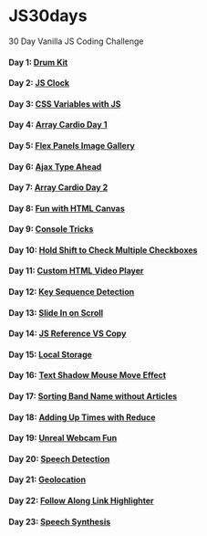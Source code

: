 # JS30days
30 Day Vanilla JS Coding Challenge

#### Day 1: [Drum Kit](https://eremor.github.io/JS30days/DrumKit/)
#### Day 2: [JS Clock](https://eremor.github.io/JS30days/JSClock/)
#### Day 3: [CSS Variables with JS](https://eremor.github.io/JS30days/CSSVariables/)
#### Day 4: [Array Cardio Day 1](https://eremor.github.io/JS30days/Cardio/)
#### Day 5: [Flex Panels Image Gallery](https://eremor.github.io/JS30days/FlexGallery/)
#### Day 6: [Ajax Type Ahead](https://eremor.github.io/JS30days/TypeAhead/)
#### Day 7: [Array Cardio Day 2](https://eremor.github.io/JS30days/CardioDay2/)
#### Day 8: [Fun with HTML Canvas](https://eremor.github.io/JS30days/Canvas/)
#### Day 9: [Console Tricks](https://eremor.github.io/JS30days/DevTool/)
#### Day 10: [Hold Shift to Check Multiple Checkboxes](https://eremor.github.io/JS30days/MultipleCheckboxes/)
#### Day 11: [Custom HTML Video Player](https://eremor.github.io/JS30days/VideoPlayer/)
#### Day 12: [Key Sequence Detection](https://eremor.github.io/JS30days/KeySequenceDetection/)
#### Day 13: [Slide In on Scroll](https://eremor.github.io/JS30days/SlideScroll/)
#### Day 14: [JS Reference VS Copy](https://eremor.github.io/JS30days/ReferencesVSCopying/)
#### Day 15: [Local Storage](https://eremor.github.io/JS30days/LocalStorage/)
#### Day 16: [Text Shadow Mouse Move Effect](https://eremor.github.io/JS30days/MouseMoveShadow/)
#### Day 17: [Sorting Band Name without Articles](https://eremor.github.io/JS30days/SortWithoutArticles/)
#### Day 18: [Adding Up Times with Reduce](https://eremor.github.io/JS30days/AddingUpTimes/)
#### Day 19: [Unreal Webcam Fun](https://eremor.github.io/JS30days/WebcamFun/)
#### Day 20: [Speech Detection](https://eremor.github.io/JS30days/SpeechDetection/)
#### Day 21: [Geolocation](https://eremor.github.io/JS30days/Geolocation/)
#### Day 22: [Follow Along Link Highlighter](https://eremor.github.io/JS30days/FollowAlongLinkHighlighter/)
#### Day 23: [Speech Synthesis](https://eremor.github.io/JS30days/SpeechSynthesis/)
